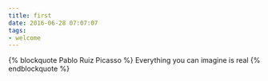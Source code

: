 ```yaml
---
title: first
date: 2016-06-28 07:07:07
tags:
- welcome
---
```

{% blockquote Pablo Ruiz Picasso %}
Everything you can imagine is real
{% endblockquote %}
